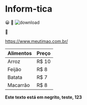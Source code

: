 # Inform-tica
:grinning:
:japanese_ogre:  ![download](https://user-images.githubusercontent.com/129512938/234310204-1993a002-ae30-4630-b569-37494b7fb53e.jpg)

:japanese_goblin:

https://www.meutimao.com.br/

Alimentos | Preço
--------- | ------
Arroz     | R$ 10
Feijão    | R$ 8
Batata    | R$ 7
Macarrão  | R$ 8

**Este texto está em negrito, teste, 123**
